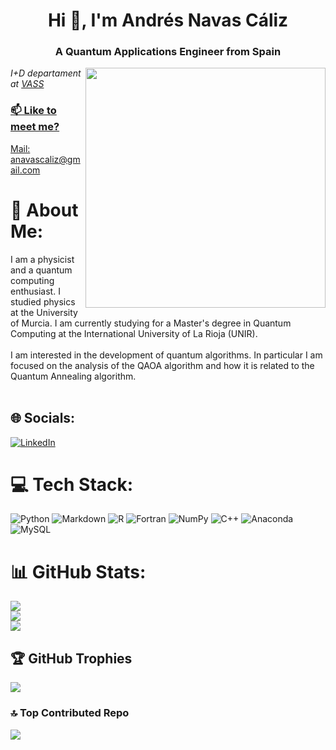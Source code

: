 <h1 align="center">Hi 👋, I'm Andrés Navas Cáliz</h1>
<h3 align="center">A Quantum Applications Engineer from Spain</h3>

<img align='right' src="https://media.giphy.com/media/jdPMeyv9rn0hZHh8n9/giphy.gif" width="384" height="384">
<p><em> I+D departament at <a href="https://vasscompany.com/"> VASS
</em></p>

### 📫 Like to meet me?
Mail: anavascaliz@gmail.com

# 💫 About Me:
I am a physicist and a quantum computing enthusiast. I studied physics at the University of Murcia. I am currently studying for a Master's degree in Quantum Computing at the International University of La Rioja (UNIR). <br><br>I am interested in the development of quantum algorithms. In particular I am focused on the analysis of the QAOA algorithm and how it is related to the Quantum Annealing algorithm. <br><br>


## 🌐 Socials:
[![LinkedIn](https://img.shields.io/badge/LinkedIn-%230077B5.svg?logo=linkedin&logoColor=white)](https://linkedin.com/in/andresnavascaliz) 

# 💻 Tech Stack:
![Python](https://img.shields.io/badge/python-3670A0?style=plastic&logo=python&logoColor=ffdd54) ![Markdown](https://img.shields.io/badge/markdown-%23000000.svg?style=plastic&logo=markdown&logoColor=white) ![R](https://img.shields.io/badge/r-%23276DC3.svg?style=plastic&logo=r&logoColor=white) ![Fortran](https://img.shields.io/badge/Fortran-%23734F96.svg?style=plastic&logo=fortran&logoColor=white) ![NumPy](https://img.shields.io/badge/numpy-%23013243.svg?style=plastic&logo=numpy&logoColor=white) ![C++](https://img.shields.io/badge/c++-%2300599C.svg?style=plastic&logo=c%2B%2B&logoColor=white)  ![Anaconda](https://img.shields.io/badge/Anaconda-%2344A833.svg?style=plastic&logo=anaconda&logoColor=white) ![MySQL](https://img.shields.io/badge/mysql-%2300f.svg?style=plastic&logo=mysql&logoColor=white)


# 📊 GitHub Stats:
![](https://github-readme-stats.vercel.app/api?username=anavasca&theme=city_light&hide_border=false&include_all_commits=true&count_private=true)<br/>
![](https://github-readme-streak-stats.herokuapp.com/?user=anavasca&theme=city_light&hide_border=false)<br/>
![](https://github-readme-stats.vercel.app/api/top-langs/?username=anavasca&theme=city_light&hide_border=false&include_all_commits=true&count_private=true&layout=compact)

## 🏆 GitHub Trophies
![](https://github-profile-trophy.vercel.app/?username=anavasca&theme=oldie&no-frame=false&no-bg=false&margin-w=4)

### 🔝 Top Contributed Repo
![](https://github-contributor-stats.vercel.app/api?username=anavasca&limit=5&theme=juicyfresh&combine_all_yearly_contributions=true)





